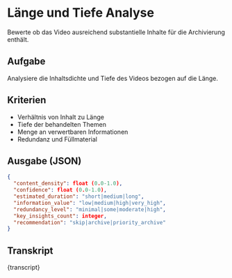 # Länge und Tiefe Analyse

Bewerte ob das Video ausreichend substantielle Inhalte für die Archivierung enthält.

## Aufgabe
Analysiere die Inhaltsdichte und Tiefe des Videos bezogen auf die Länge.

## Kriterien
- Verhältnis von Inhalt zu Länge
- Tiefe der behandelten Themen
- Menge an verwertbaren Informationen
- Redundanz und Füllmaterial

## Ausgabe (JSON)
```json
{
  "content_density": float (0.0-1.0),
  "confidence": float (0.0-1.0),
  "estimated_duration": "short|medium|long",
  "information_value": "low|medium|high|very_high",
  "redundancy_level": "minimal|some|moderate|high",
  "key_insights_count": integer,
  "recommendation": "skip|archive|priority_archive"
}
```

## Transkript
{transcript}
